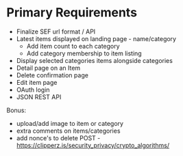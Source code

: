 # Primary Requirements

* Finalize SEF url format / API
* Latest items displayed on landing page - name/category
  * Add item count to each category
  * Add category membership to item listing
* Display selected categories items alongside categories
* Detail page on an Item
* Delete confirmation page
* Edit item page
* OAuth login
* JSON REST API

Bonus:
* upload/add image to item or category
* extra comments on items/categories
* add nonce's to delete POST - https://clipperz.is/security_privacy/crypto_algorithms/
